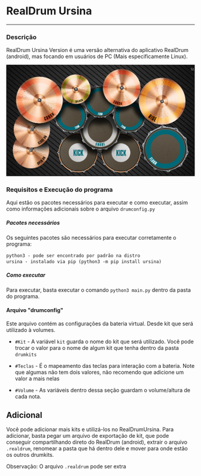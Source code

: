 # RealDrum Ursina
****
### Descrição

RealDrum Ursina Version é uma versão alternativa do aplicativo RealDrum (android), mas focando em usuários de PC (Mais especificamente Linux).

![](demo_img.png)

### Requisitos e Execução do programa
Aqui estão os pacotes necessários para executar e como executar, assim como informações adicionais sobre o arquivo `drumconfig.py`

##### Pacotes necessários
Os seguintes pacotes são necessários para executar corretamente o programa:

```
python3 - pode ser encontrado por padrão na distro
ursina - instalado via pip (python3 -m pip install ursina)
```

##### Como executar
Para executar, basta executar o comando `python3 main.py` dentro da pasta do programa.

#### Arquivo "drumconfig"
Este arquivo contém as configurações da bateria virtual. Desde kit que será utilizado à volumes.

- `#Kit` - A variável `kit` guarda o nome do kit que será utilizado. Você pode trocar o valor para o nome de algum kit que tenha dentro da pasta `drumkits`

- `#Teclas` - É o mapeamento das teclas para interação com a bateria. Note que algumas não tem dois valores, não recomendo que adicione um valor a mais nelas

- `#Volume` - As variáveis dentro dessa seção guardam o volume/altura de cada nota.

## Adicional
Você pode adicionar mais kits e utilizá-los no RealDrumUrsina.
Para adicionar, basta pegar um arquivo de exportação de kit, que pode conseguir compartilhando direto do RealDrum (android), extrair o arquivo `.realdrum`, renomear a pasta que há dentro dele e mover para onde estão os outros drumkits.

Observação: O arquivo `.realdrum` pode ser extra
